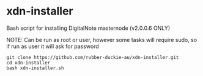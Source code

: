 # xdn-installer

Bash script for installing DigitalNote masternode (v2.0.0.6 ONLY)

NOTE: Can be run as root or user, however some tasks will require sudo, so if run as user it will ask for password
```
git clone https://github.com/rubber-duckie-au/xdn-installer.git
cd xdn-installer
bash xdn-installer.sh
```
